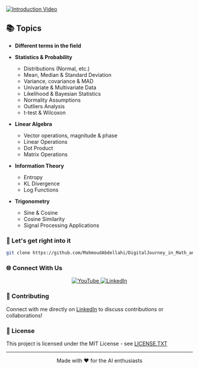 [![Introduction Video](https://i.postimg.cc/FRmHQqSt/github-image.jpg)](https://www.youtube.com/watch?v=7eq2wQ3nRQ0)

## 📚 Topics

- **Different terms in the field**
- **Statistics & Probability**

  - Distributions (Normal, etc.)
  - Mean, Median & Standard Deviation
  - Variance, covariance & MAD
  - Univariate & Multivariate Data
  - Likelihood & Bayesian Statistics
  - Normality Assumptions
  - Outliers Analysis
  - t-test & Wilcoxon

- **Linear Algebra**

  - Vector operations, magnitude & phase
  - Linear Operations
  - Dot Product
  - Matrix Operations

- **Information Theory**

  - Entropy
  - KL Divergence
  - Log Functions

- **Trigonometry**
  - Sine & Cosine
  - Cosine Similarity
  - Signal Processing Applications

### 🚀 Let's get right into it

```bash
git clone https://github.com/MahmoudAbdellahi/DigitalJourney_in_Math_and_AI
```

### 🌐 Connect With Us

<div align="center">
  <a href="https://www.youtube.com/@mahmoudabdellahi">
    <img src="https://img.shields.io/badge/YouTube-Subscribe-red?style=for-the-badge&logo=youtube" alt="YouTube">
  </a>
  <a href="https://lnkd.in/e5gU6jva">
    <img src="https://img.shields.io/badge/LinkedIn-Follow-blue?style=for-the-badge&logo=linkedin" alt="LinkedIn">
  </a>
</div>

### 🤝 Contributing

Connect with me directly on [LinkedIn](https://www.linkedin.com/in/mahmoud-eid-abdelhafez-abdellahi-5bb81110b/) to discuss contributions or collaborations!

### 📝 License

This project is licensed under the MIT License - see [LICENSE.TXT](LICENSE.TXT)

---

<div align="center">
  <p>Made with ❤️ for the AI enthusiasts</p>
</div>
